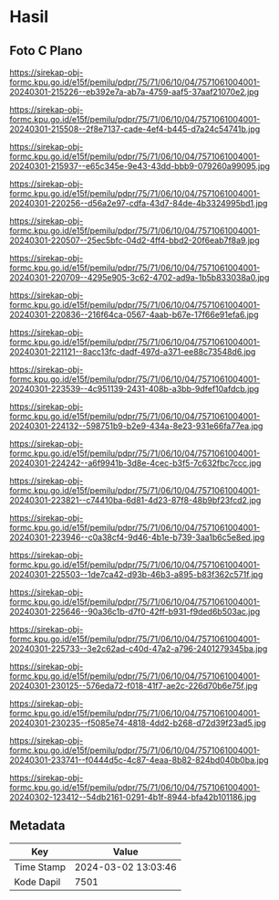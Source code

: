 # Hasil

## Foto C Plano

https://sirekap-obj-formc.kpu.go.id/e15f/pemilu/pdpr/75/71/06/10/04/7571061004001-20240301-215226--eb392e7a-ab7a-4759-aaf5-37aaf21070e2.jpg

https://sirekap-obj-formc.kpu.go.id/e15f/pemilu/pdpr/75/71/06/10/04/7571061004001-20240301-215508--2f8e7137-cade-4ef4-b445-d7a24c54741b.jpg

https://sirekap-obj-formc.kpu.go.id/e15f/pemilu/pdpr/75/71/06/10/04/7571061004001-20240301-215937--e65c345e-9e43-43dd-bbb9-079260a99095.jpg

https://sirekap-obj-formc.kpu.go.id/e15f/pemilu/pdpr/75/71/06/10/04/7571061004001-20240301-220256--d56a2e97-cdfa-43d7-84de-4b3324995bd1.jpg

https://sirekap-obj-formc.kpu.go.id/e15f/pemilu/pdpr/75/71/06/10/04/7571061004001-20240301-220507--25ec5bfc-04d2-4ff4-bbd2-20f6eab7f8a9.jpg

https://sirekap-obj-formc.kpu.go.id/e15f/pemilu/pdpr/75/71/06/10/04/7571061004001-20240301-220709--4295e905-3c62-4702-ad9a-1b5b833038a0.jpg

https://sirekap-obj-formc.kpu.go.id/e15f/pemilu/pdpr/75/71/06/10/04/7571061004001-20240301-220836--216f64ca-0567-4aab-b67e-17f66e91efa6.jpg

https://sirekap-obj-formc.kpu.go.id/e15f/pemilu/pdpr/75/71/06/10/04/7571061004001-20240301-221121--8acc13fc-dadf-497d-a371-ee88c73548d6.jpg

https://sirekap-obj-formc.kpu.go.id/e15f/pemilu/pdpr/75/71/06/10/04/7571061004001-20240301-223539--4c951139-2431-408b-a3bb-9dfef10afdcb.jpg

https://sirekap-obj-formc.kpu.go.id/e15f/pemilu/pdpr/75/71/06/10/04/7571061004001-20240301-224132--598751b9-b2e9-434a-8e23-931e66fa77ea.jpg

https://sirekap-obj-formc.kpu.go.id/e15f/pemilu/pdpr/75/71/06/10/04/7571061004001-20240301-224242--a6f9941b-3d8e-4cec-b3f5-7c632fbc7ccc.jpg

https://sirekap-obj-formc.kpu.go.id/e15f/pemilu/pdpr/75/71/06/10/04/7571061004001-20240301-223821--c74410ba-6d81-4d23-87f8-48b9bf23fcd2.jpg

https://sirekap-obj-formc.kpu.go.id/e15f/pemilu/pdpr/75/71/06/10/04/7571061004001-20240301-223946--c0a38cf4-9d46-4b1e-b739-3aa1b6c5e8ed.jpg

https://sirekap-obj-formc.kpu.go.id/e15f/pemilu/pdpr/75/71/06/10/04/7571061004001-20240301-225503--1de7ca42-d93b-46b3-a895-b83f362c571f.jpg

https://sirekap-obj-formc.kpu.go.id/e15f/pemilu/pdpr/75/71/06/10/04/7571061004001-20240301-225646--90a36c1b-d7f0-42ff-b931-f9ded6b503ac.jpg

https://sirekap-obj-formc.kpu.go.id/e15f/pemilu/pdpr/75/71/06/10/04/7571061004001-20240301-225733--3e2c62ad-c40d-47a2-a796-2401279345ba.jpg

https://sirekap-obj-formc.kpu.go.id/e15f/pemilu/pdpr/75/71/06/10/04/7571061004001-20240301-230125--576eda72-f018-41f7-ae2c-226d70b6e75f.jpg

https://sirekap-obj-formc.kpu.go.id/e15f/pemilu/pdpr/75/71/06/10/04/7571061004001-20240301-230235--f5085e74-4818-4dd2-b268-d72d39f23ad5.jpg

https://sirekap-obj-formc.kpu.go.id/e15f/pemilu/pdpr/75/71/06/10/04/7571061004001-20240301-233741--f0444d5c-4c87-4eaa-8b82-824bd040b0ba.jpg

https://sirekap-obj-formc.kpu.go.id/e15f/pemilu/pdpr/75/71/06/10/04/7571061004001-20240302-123412--54db2161-0291-4b1f-8944-bfa42b101186.jpg


## Metadata

| Key        | Value               |
| ---------- | ------------------- |
| Time Stamp | 2024-03-02 13:03:46 |
| Kode Dapil | 7501                |



